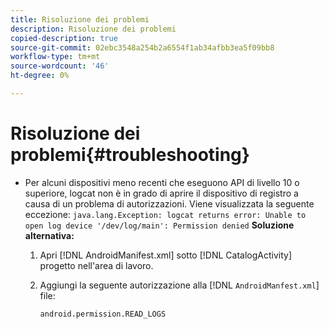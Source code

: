 ```yaml
---
title: Risoluzione dei problemi
description: Risoluzione dei problemi
copied-description: true
source-git-commit: 02ebc3548a254b2a6554f1ab34afbb3ea5f09bb8
workflow-type: tm+mt
source-wordcount: '46'
ht-degree: 0%

---
```


# Risoluzione dei problemi{#troubleshooting}

* Per alcuni dispositivi meno recenti che eseguono API di livello 10 o superiore, logcat non è in grado di aprire il dispositivo di registro a causa di un problema di autorizzazioni. Viene visualizzata la seguente eccezione: `java.lang.Exception: logcat returns error: Unable to open log device '/dev/log/main': Permission denied` **Soluzione alternativa:**

   1. Apri [!DNL AndroidManifest.xml] sotto [!DNL CatalogActivity] progetto nell&#39;area di lavoro.

   1. Aggiungi la seguente autorizzazione alla [!DNL `AndroidManfest.xml`] file:

      ```
      android.permission.READ_LOGS
      ```
